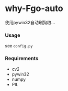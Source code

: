 # why-Fgo-auto
使用pywin32自动刷狗粮...

### Usage 

see `config.py`

### Requirements

- cv2
- pywin32
- numpy
- PIL


